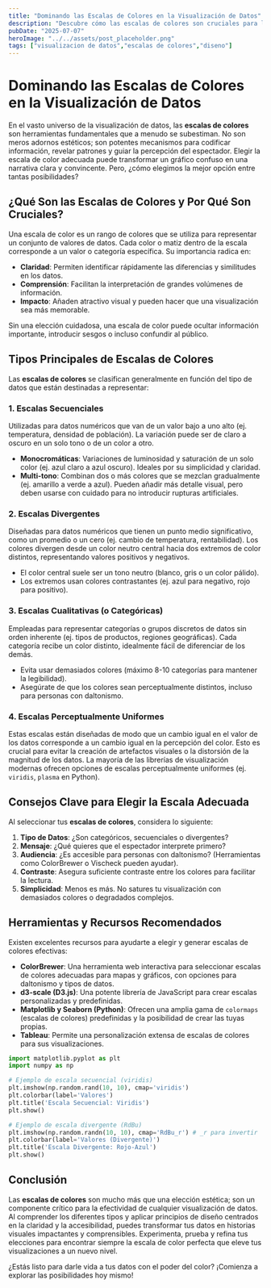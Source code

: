 ```yaml
---
title: "Dominando las Escalas de Colores en la Visualización de Datos"
description: "Descubre cómo las escalas de colores son cruciales para la visualización de datos. Aprende sobre los diferentes tipos (secuenciales, divergentes, cualitativas) y cómo elegir la escala perfecta para hacer tus gráficos más claros y efectivos."
pubDate: "2025-07-07"
heroImage: "../../assets/post_placeholder.png"
tags: ["visualizacion de datos","escalas de colores","diseno"]
---
```



# Dominando las Escalas de Colores en la Visualización de Datos

En el vasto universo de la visualización de datos, las **escalas de colores** son herramientas fundamentales que a menudo se subestiman. No son meros adornos estéticos; son potentes mecanismos para codificar información, revelar patrones y guiar la percepción del espectador. Elegir la escala de color adecuada puede transformar un gráfico confuso en una narrativa clara y convincente. Pero, ¿cómo elegimos la mejor opción entre tantas posibilidades?

## ¿Qué Son las Escalas de Colores y Por Qué Son Cruciales?

Una escala de color es un rango de colores que se utiliza para representar un conjunto de valores de datos. Cada color o matiz dentro de la escala corresponde a un valor o categoría específica. Su importancia radica en:

*   **Claridad**: Permiten identificar rápidamente las diferencias y similitudes en los datos.
*   **Comprensión**: Facilitan la interpretación de grandes volúmenes de información.
*   **Impacto**: Añaden atractivo visual y pueden hacer que una visualización sea más memorable.

Sin una elección cuidadosa, una escala de color puede ocultar información importante, introducir sesgos o incluso confundir al público.

## Tipos Principales de Escalas de Colores

Las **escalas de colores** se clasifican generalmente en función del tipo de datos que están destinadas a representar:

### 1. Escalas Secuenciales

Utilizadas para datos numéricos que van de un valor bajo a uno alto (ej. temperatura, densidad de población). La variación puede ser de claro a oscuro en un solo tono o de un color a otro.

*   **Monocromáticas**: Variaciones de luminosidad y saturación de un solo color (ej. azul claro a azul oscuro). Ideales por su simplicidad y claridad.
*   **Multi-tono**: Combinan dos o más colores que se mezclan gradualmente (ej. amarillo a verde a azul). Pueden añadir más detalle visual, pero deben usarse con cuidado para no introducir rupturas artificiales.

### 2. Escalas Divergentes

Diseñadas para datos numéricos que tienen un punto medio significativo, como un promedio o un cero (ej. cambio de temperatura, rentabilidad). Los colores divergen desde un color neutro central hacia dos extremos de color distintos, representando valores positivos y negativos.

*   El color central suele ser un tono neutro (blanco, gris o un color pálido).
*   Los extremos usan colores contrastantes (ej. azul para negativo, rojo para positivo).

### 3. Escalas Cualitativas (o Categóricas)

Empleadas para representar categorías o grupos discretos de datos sin orden inherente (ej. tipos de productos, regiones geográficas). Cada categoría recibe un color distinto, idealmente fácil de diferenciar de los demás.

*   Evita usar demasiados colores (máximo 8-10 categorías para mantener la legibilidad).
*   Asegúrate de que los colores sean perceptualmente distintos, incluso para personas con daltonismo.

### 4. Escalas Perceptualmente Uniformes

Estas escalas están diseñadas de modo que un cambio igual en el valor de los datos corresponde a un cambio igual en la percepción del color. Esto es crucial para evitar la creación de artefactos visuales o la distorsión de la magnitud de los datos. La mayoría de las librerías de visualización modernas ofrecen opciones de escalas perceptualmente uniformes (ej. `viridis`, `plasma` en Python).

## Consejos Clave para Elegir la Escala Adecuada

Al seleccionar tus **escalas de colores**, considera lo siguiente:

1.  **Tipo de Datos**: ¿Son categóricos, secuenciales o divergentes?
2.  **Mensaje**: ¿Qué quieres que el espectador interprete primero?
3.  **Audiencia**: ¿Es accesible para personas con daltonismo? (Herramientas como ColorBrewer o Vischeck pueden ayudar).
4.  **Contraste**: Asegura suficiente contraste entre los colores para facilitar la lectura.
5.  **Simplicidad**: Menos es más. No satures tu visualización con demasiados colores o degradados complejos.

## Herramientas y Recursos Recomendados

Existen excelentes recursos para ayudarte a elegir y generar escalas de colores efectivas:

*   **ColorBrewer**: Una herramienta web interactiva para seleccionar escalas de colores adecuadas para mapas y gráficos, con opciones para daltonismo y tipos de datos.
*   **d3-scale (D3.js)**: Una potente librería de JavaScript para crear escalas personalizadas y predefinidas.
*   **Matplotlib y Seaborn (Python)**: Ofrecen una amplia gama de `colormaps` (escalas de colores) predefinidas y la posibilidad de crear las tuyas propias.
*   **Tableau**: Permite una personalización extensa de escalas de colores para sus visualizaciones.

```python
import matplotlib.pyplot as plt
import numpy as np

# Ejemplo de escala secuencial (viridis)
plt.imshow(np.random.rand(10, 10), cmap='viridis')
plt.colorbar(label='Valores')
plt.title('Escala Secuencial: Viridis')
plt.show()

# Ejemplo de escala divergente (RdBu)
plt.imshow(np.random.randn(10, 10), cmap='RdBu_r') # _r para invertir
plt.colorbar(label='Valores (Divergente)')
plt.title('Escala Divergente: Rojo-Azul')
plt.show()
```

## Conclusión

Las **escalas de colores** son mucho más que una elección estética; son un componente crítico para la efectividad de cualquier visualización de datos. Al comprender los diferentes tipos y aplicar principios de diseño centrados en la claridad y la accesibilidad, puedes transformar tus datos en historias visuales impactantes y comprensibles. Experimenta, prueba y refina tus elecciones para encontrar siempre la escala de color perfecta que eleve tus visualizaciones a un nuevo nivel.

¿Estás listo para darle vida a tus datos con el poder del color? ¡Comienza a explorar las posibilidades hoy mismo!

